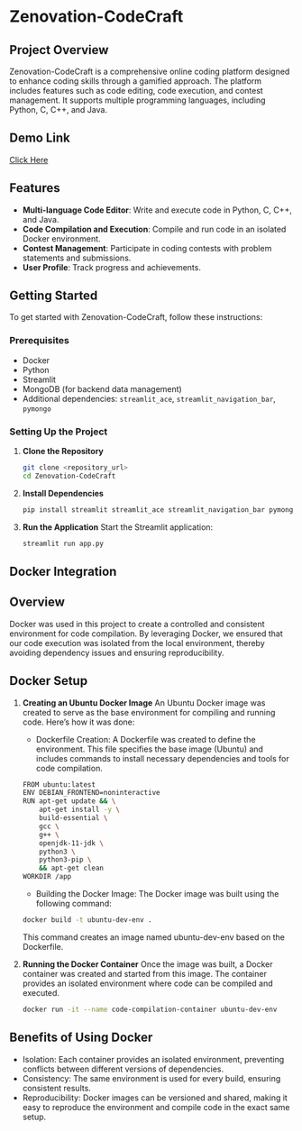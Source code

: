 # Zenovation-CodeCraft

## Project Overview

Zenovation-CodeCraft is a comprehensive online coding platform designed to enhance coding skills through a gamified approach. The platform includes features such as code editing, code execution, and contest management. It supports multiple programming languages, including Python, C, C++, and Java.

## Demo Link

[Click Here](https://drive.google.com/drive/folders/1pqMG3NFnDIMa3ZGOwfyKBuyKQLiu7_aY?usp=sharing)

## Features

- **Multi-language Code Editor**: Write and execute code in Python, C, C++, and Java.
- **Code Compilation and Execution**: Compile and run code in an isolated Docker environment.
- **Contest Management**: Participate in coding contests with problem statements and submissions.
- **User Profile**: Track progress and achievements.

## Getting Started

To get started with Zenovation-CodeCraft, follow these instructions:

### Prerequisites

- Docker
- Python
- Streamlit
- MongoDB (for backend data management)
- Additional dependencies: `streamlit_ace`, `streamlit_navigation_bar`, `pymongo`

### Setting Up the Project

1. **Clone the Repository**
   ```bash
   git clone <repository_url>
   cd Zenovation-CodeCraft
   ```
2. **Install Dependencies**
   ```bash
   pip install streamlit streamlit_ace streamlit_navigation_bar pymongo
   ```
3. **Run the Application**
   Start the Streamlit application:
   ```bash
   streamlit run app.py
   ```

## Docker Integration

## Overview

Docker was used in this project to create a controlled and consistent environment for code compilation. By leveraging Docker, we ensured that our code execution was isolated from the local environment, thereby avoiding dependency issues and ensuring reproducibility.

## Docker Setup

1. **Creating an Ubuntu Docker Image**
   An Ubuntu Docker image was created to serve as the base environment for compiling and running code. Here’s how it was done:
   - Dockerfile Creation: A Dockerfile was created to define the environment. This file specifies the base image (Ubuntu) and includes commands to install necessary dependencies and tools for code compilation.
   ```bash
   FROM ubuntu:latest
   ENV DEBIAN_FRONTEND=noninteractive
   RUN apt-get update && \
       apt-get install -y \
       build-essential \
       gcc \
       g++ \
       openjdk-11-jdk \
       python3 \
       python3-pip \
       && apt-get clean
   WORKDIR /app
   ```
   - Building the Docker Image: The Docker image was built using the following command:
     
   ```bash
   docker build -t ubuntu-dev-env .
   ```
   This command creates an image named ubuntu-dev-env based on the Dockerfile.

2. **Running the Docker Container**
   Once the image was built, a Docker container was created and started from this image. The container provides an isolated environment where code can be compiled and executed.
   ```bash
   docker run -it --name code-compilation-container ubuntu-dev-env
   ```

## Benefits of Using Docker
   - Isolation: Each container provides an isolated environment, preventing conflicts between different versions of dependencies.
   - Consistency: The same environment is used for every build, ensuring consistent results.
   - Reproducibility: Docker images can be versioned and shared, making it easy to reproduce the environment and compile code in the exact same setup.




